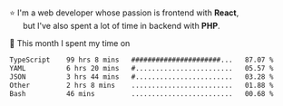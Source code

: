 ⭐ I'm a web developer whose passion is frontend with <b>React</b>,<br/>
&nbsp; &nbsp; &nbsp; but I've also spent a lot of time in backend with <b>PHP</b>.

📅 This month I spent my time on

<!--START_SECTION:waka-->

```txt
TypeScript    99 hrs 8 mins   ######################...   87.07 %
YAML          6 hrs 20 mins   #........................   05.57 %
JSON          3 hrs 44 mins   #........................   03.28 %
Other         2 hrs 8 mins    .........................   01.88 %
Bash          46 mins         .........................   00.68 %
```

<!--END_SECTION:waka-->
